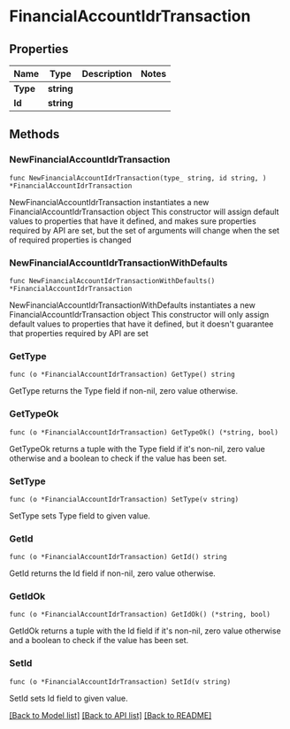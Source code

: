 # FinancialAccountIdrTransaction

## Properties

Name | Type | Description | Notes
------------ | ------------- | ------------- | -------------
**Type** | **string** |  | 
**Id** | **string** |  | 

## Methods

### NewFinancialAccountIdrTransaction

`func NewFinancialAccountIdrTransaction(type_ string, id string, ) *FinancialAccountIdrTransaction`

NewFinancialAccountIdrTransaction instantiates a new FinancialAccountIdrTransaction object
This constructor will assign default values to properties that have it defined,
and makes sure properties required by API are set, but the set of arguments
will change when the set of required properties is changed

### NewFinancialAccountIdrTransactionWithDefaults

`func NewFinancialAccountIdrTransactionWithDefaults() *FinancialAccountIdrTransaction`

NewFinancialAccountIdrTransactionWithDefaults instantiates a new FinancialAccountIdrTransaction object
This constructor will only assign default values to properties that have it defined,
but it doesn't guarantee that properties required by API are set

### GetType

`func (o *FinancialAccountIdrTransaction) GetType() string`

GetType returns the Type field if non-nil, zero value otherwise.

### GetTypeOk

`func (o *FinancialAccountIdrTransaction) GetTypeOk() (*string, bool)`

GetTypeOk returns a tuple with the Type field if it's non-nil, zero value otherwise
and a boolean to check if the value has been set.

### SetType

`func (o *FinancialAccountIdrTransaction) SetType(v string)`

SetType sets Type field to given value.


### GetId

`func (o *FinancialAccountIdrTransaction) GetId() string`

GetId returns the Id field if non-nil, zero value otherwise.

### GetIdOk

`func (o *FinancialAccountIdrTransaction) GetIdOk() (*string, bool)`

GetIdOk returns a tuple with the Id field if it's non-nil, zero value otherwise
and a boolean to check if the value has been set.

### SetId

`func (o *FinancialAccountIdrTransaction) SetId(v string)`

SetId sets Id field to given value.



[[Back to Model list]](../README.md#documentation-for-models) [[Back to API list]](../README.md#documentation-for-api-endpoints) [[Back to README]](../README.md)


